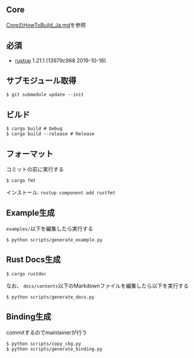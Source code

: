 ## Core
[CoreのHowToBuild_Ja.md](Core/../../../Core/documents/development/HowToBuild_Ja.md)を参照

## 必須
- [rustup](https://rustup.rs) 1.21.1 (13979c968 2019-10-16)

## サブモジュール取得

```shell
$ git submodule update --init
```

## ビルド
```shell
$ cargo build # Debug
$ cargo build --release # Release
```

## フォーマット
コミットの前に実行する

```shell
$ cargo fmt
```

インストール: `rustup component add rustfmt`

## Example生成
`examples/`以下を編集したら実行する

```shell
$ python scripts/generate_example.py
```

## Rust Docs生成

```shell
$ cargo rustdoc
```

なお、 `docs/contents`以下のMarkdownファイルを編集したら以下を実行する

```shell
$ python scripts/generate_docs.py

```

## Binding生成
commitするのでmaintainerが行う

```shell
$ python scripts/copy_cbg.py
$ python scripts/generate_binding.py
```
